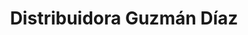 ---
title: "Distribuidora Guzmán Díaz"
url: /puerto-la-cruz/distribuidora-guzman-diaz/
shop: comodidad
---